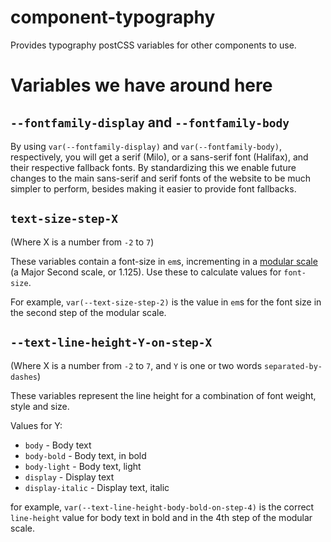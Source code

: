 # component-typography

Provides typography postCSS variables for other components to use.


# Variables we have around here


## `--fontfamily-display` and `--fontfamily-body`

By using `var(--fontfamily-display)` and `var(--fontfamily-body)`, respectively, you will get a serif (Milo), or a sans-serif font (Halifax), and their respective fallback fonts. By standardizing this we enable future changes to the main sans-serif and serif fonts of the website to be much simpler to perform, besides making it easier to provide font fallbacks.


## `text-size-step-X`

(Where X is a number from `-2` to `7`)

These variables contain a font-size in  `em`s, incrementing in a [modular scale](http://www.modularscale.com/?20&px&1.125&web&text) (a Major Second scale, or 1.125). Use these to calculate values for `font-size`.

For example, `var(--text-size-step-2)` is the value in `em`s for the font size in the second step of the modular scale.


## `--text-line-height-Y-on-step-X`

(Where X is a number from `-2` to `7`, and `Y` is one or two words `separated-by-dashes`)

These variables represent the line height for a combination of font weight, style and size.

Values for Y:

 * `body` - Body text
 * `body-bold` - Body text, in bold
 * `body-light` - Body text, light
 * `display` - Display text
 * `display-italic` - Display text, italic

for example, `var(--text-line-height-body-bold-on-step-4)` is the correct `line-height` value for body text in bold and in the 4th step of the modular scale.
